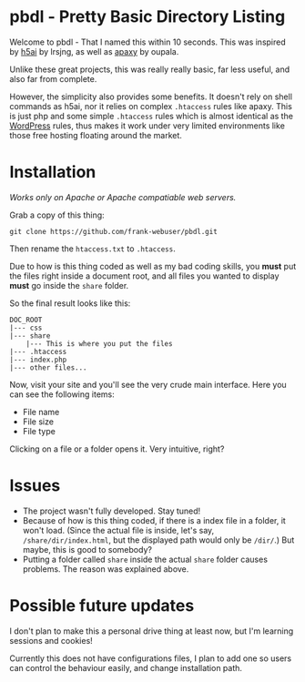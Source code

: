 # pbdl - Pretty Basic Directory Listing

Welcome to pbdl - That I named this within 10 seconds.
This was inspired by [h5ai](https://github.com/lrsjng/h5ai) by lrsjng, 
as well as [apaxy](https://github.com/AdamWhitcroft/apaxy) by oupala.

Unlike these great projects, this was really really basic, far less useful, 
and also far from complete.

However, the simplicity also provides some benefits. It doesn't rely on 
shell commands as h5ai, nor it relies on complex `.htaccess` rules like apaxy.
This is just php and some simple `.htaccess` rules which is almost identical 
as the [WordPress](wordpress.org) rules, thus makes it work under very limited 
environments like those free hosting floating around the market.

# Installation

*Works only on Apache or Apache compatiable web servers.*

Grab a copy of this thing:

```
git clone https://github.com/frank-webuser/pbdl.git
```

Then rename the `htaccess.txt` to `.htaccess`.

Due to how is this thing coded as well as my bad coding skills, you **must** 
put the files right inside a document root, and all files you wanted to display 
**must** go inside the `share` folder.

So the final result looks like this:

```
DOC_ROOT
|--- css
|--- share
    |--- This is where you put the files
|--- .htaccess
|--- index.php
|--- other files...
```

Now, visit your site and you'll see the very crude main interface.
Here you can see the following items:

- File name
- File size
- File type

Clicking on a file or a folder opens it.
Very intuitive, right?

# Issues

- The project wasn't fully developed. Stay tuned!
- Because of how is this thing coded, if there is a index file in a folder,
  it won't load. (Since the actual file is inside, let's say,
  `/share/dir/index.html`, but the displayed path would only be `/dir/`.)
  But maybe, this is good to somebody?
- Putting a folder called `share` inside the actual `share` folder causes
  problems. The reason was explained above.

# Possible future updates

I don't plan to make this a personal drive thing at least now, but I'm 
learning sessions and cookies!

Currently this does not have configurations files, I plan to add one so 
users can control the behaviour easily, and change installation path.
